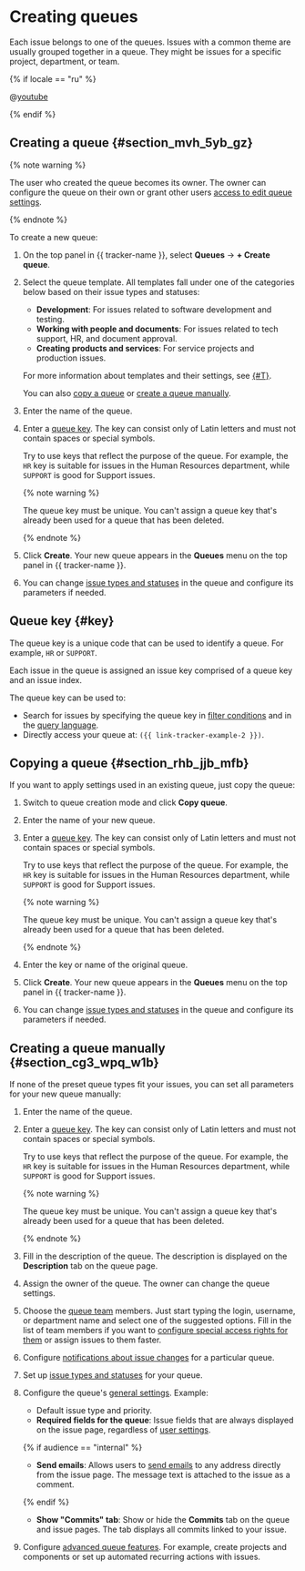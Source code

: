 # Creating queues

Each issue belongs to one of the queues. Issues with a common theme are usually grouped together in a queue. They might be issues for a specific project, department, or team.

{% if locale == "ru" %}

@[youtube](BOLconGWsC0)

{% endif %}

## Creating a queue {#section_mvh_5yb_gz}

{% note warning %}

The user who created the queue becomes its owner. The owner can configure the queue on their own or grant other users [access to edit queue settings](queue-access#set-access).

{% endnote %}

To create a new queue:

1. On the top panel in {{ tracker-name }}, select **Queues** → **+ Create queue**.

1. Select the queue template. All templates fall under one of the categories below based on their issue types and statuses:
    - **Development**: For issues related to software development and testing.
    - **Working with people and documents**: For issues related to tech support, HR, and document approval.
    - **Creating products and services**: For service projects and production issues.

    For more information about templates and their settings, see [{#T}](workflows.md).

    You can also [copy a queue](#section_rhb_jjb_mfb) or [create a queue manually](#section_cg3_wpq_w1b).

1. Enter the name of the queue.

1. Enter a [queue key](#key). The key can consist only of Latin letters and must not contain spaces or special symbols.

    Try to use keys that reflect the purpose of the queue. For example, the `HR` key is suitable for issues in the Human Resources department, while `SUPPORT` is good for Support issues.

    {% note warning %}

    The queue key must be unique. You can't assign a queue key that's already been used for a queue that has been deleted.

    {% endnote %}

1. Click **Create**. Your new queue appears in the **Queues** menu on the top panel in {{ tracker-name }}.

1. You can change [issue types and statuses](workflow.md) in the queue and configure its parameters if needed.

## Queue key {#key}

The queue key is a unique code that can be used to identify a queue. For example, `HR` or `SUPPORT`.

Each issue in the queue is assigned an issue key comprised of a queue key and an issue index.

The queue key can be used to:

- Search for issues by specifying the queue key in [filter conditions](../user/create-filter.md) and in the [query language](../user/query-filter.md).
- Directly access your queue at: `({{ link-tracker-example-2 }})`.

## Copying a queue {#section_rhb_jjb_mfb}

If you want to apply settings used in an existing queue, just copy the queue:

1. Switch to queue creation mode and click **Copy queue**.

1. Enter the name of your new queue.

1. Enter a [queue key](#key). The key can consist only of Latin letters and must not contain spaces or special symbols.

    Try to use keys that reflect the purpose of the queue. For example, the `HR` key is suitable for issues in the Human Resources department, while `SUPPORT` is good for Support issues.

    {% note warning %}

    The queue key must be unique. You can't assign a queue key that's already been used for a queue that has been deleted.

    {% endnote %}

1. Enter the key or name of the original queue.

1. Click **Create**. Your new queue appears in the **Queues** menu on the top panel in {{ tracker-name }}.

1. You can change [issue types and statuses](workflow.md) in the queue and configure its parameters if needed.

## Creating a queue manually {#section_cg3_wpq_w1b}

If none of the preset queue types fit your issues, you can set all
parameters for your new queue manually:

1. Enter the name of the queue.

1. Enter a [queue key](#key). The key can consist only of Latin letters and must not contain spaces or special symbols.

    Try to use keys that reflect the purpose of the queue. For example, the `HR` key is suitable for issues in the Human Resources department, while `SUPPORT` is good for Support issues.

    {% note warning %}

    The queue key must be unique. You can't assign a queue key that's already been used for a queue that has been deleted.

    {% endnote %}

1. Fill in the description of the queue. The description is displayed on the **Description** tab on the queue page.

1. Assign the owner of the queue. The owner can change the queue settings.

1. Choose the [queue team](queue-team.md) members. Just start typing the login, username, or department name and select one of the suggested options.
Fill in the list of team members if you want to [configure special access rights for them](queue-access.md) or assign issues to them faster.

1. Configure [notifications about issue changes](subscriptions.md) for a particular queue.

1. Set up [issue types and statuses](workflow.md) for your queue.

1. Configure the queue's [general settings](edit-queue-general.md). Example:
    - Default issue type and priority.
    - **Required fields for the queue**: Issue fields that are always displayed on the issue page, regardless of [user settings](../user/edit-ticket.md#section_jqw_ppn_jz).

    {% if audience == "internal" %}
    - **Send emails**: Allows users to [send emails](../user/comments.md#send-comment) to any address directly from the issue page. The message text is attached to the issue as a comment.

    {% endif %}
    - **Show "Commits" tab**: Show or hide the **Commits** tab on the queue and issue pages. The tab displays all commits linked to your issue.

1. Configure [advanced queue features](queue-advanced.md). For example, create projects and components or set up automated recurring actions with issues.


